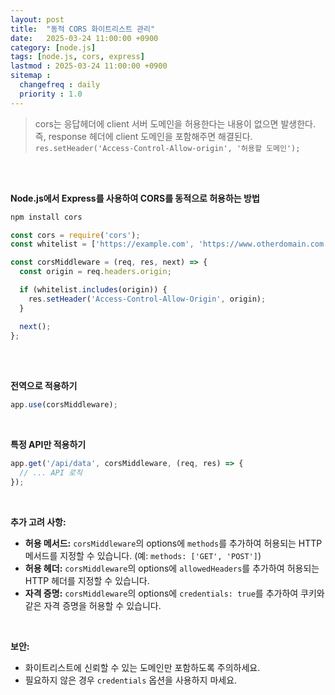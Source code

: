 ```yaml
---
layout: post
title:  "동적 CORS 화이트리스트 관리"
date:   2025-03-24 11:00:00 +0900
category: [node.js]
tags: [node.js, cors, express]
lastmod : 2025-03-24 11:00:00 +0900
sitemap :
  changefreq : daily
  priority : 1.0
---
```

> cors는 응답헤더에 client 서버 도메인을 허용한다는 내용이 없으면 발생한다.<br>
> 즉, response 헤더에 client 도메인을 포함해주면 해결된다.<br>
> `res.setHeader('Access-Control-Allow-origin', '허용할 도메인');`

<br>
<br>

**Node.js에서 Express를 사용하여 CORS를 동적으로 허용하는 방법**

```bash
npm install cors
```

```javascript
const cors = require('cors');
const whitelist = ['https://example.com', 'https://www.otherdomain.com']; // 허용된 도메인 목록

const corsMiddleware = (req, res, next) => {
  const origin = req.headers.origin;

  if (whitelist.includes(origin)) {
    res.setHeader('Access-Control-Allow-Origin', origin);
  }

  next();
};

```
<br><br>


**전역으로 적용하기**
```javascript
app.use(corsMiddleware);
```
<br>

**특정 API만 적용하기**
```javascript
app.get('/api/data', corsMiddleware, (req, res) => {
  // ... API 로직
});
```

<br>

**추가 고려 사항:**
- **허용 메서드:** `corsMiddleware`의 options에 `methods`를 추가하여 허용되는 HTTP 메서드를 지정할 수 있습니다. (예: `methods: ['GET', 'POST']`)
- **허용 헤더:** `corsMiddleware`의 options에 `allowedHeaders`를 추가하여 허용되는 HTTP 헤더를 지정할 수 있습니다.
- **자격 증명:** `corsMiddleware`의 options에 `credentials: true`를 추가하여 쿠키와 같은 자격 증명을 허용할 수 있습니다.

<br>

**보안:**
- 화이트리스트에 신뢰할 수 있는 도메인만 포함하도록 주의하세요.
- 필요하지 않은 경우 `credentials` 옵션을 사용하지 마세요.
